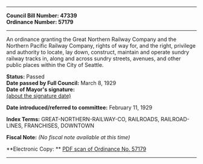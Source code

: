 * * * * *  
  
**Council Bill Number: [](#h0)[](#h2)47339**   
**Ordinance Number: 57179**  
  
* * * * *  
  
An ordinance granting the Great Northern Railway Company and the Northern Pacific Railway Company, rights of way for, and the right, privilege and authority to locate, lay down, construct, maintain and operate sundry railway tracks in, along and across sundry streets, avenues, and other public places within the City of Seattle.  
  
**Status:** Passed   
**Date passed by Full Council:** March 8, 1929   
**Date of Mayor's signature:**   
[(about the signature date)](/~public/approvaldate.htm)   
  
  
**Date introduced/referred to committee:** February 11, 1929   
  
**Index Terms:** GREAT-NORTHERN-RAILWAY-CO, RAILROADS, RAILROAD-LINES, FRANCHISES, DOWNTOWN  
  
**Fiscal Note:** *(No fiscal note available at this time)*  
  
**Electronic Copy: ** [PDF scan of Ordinance No. 57179](/~archives/Ordinances/Ord_57179.pdf)  
  
* * * * *  
